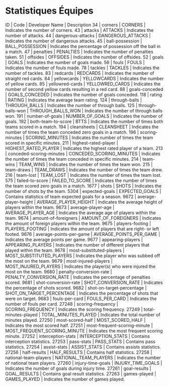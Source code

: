 # Statistiques Équipes

ID | Code | Developer Name | Description
34 | corners | CORNERS | Indicates the number of corners.
43 | attacks | ATTACKS | Indicates the number of attacks.
44 | dangerous-attacks | DANGEROUS_ATTACKS | Indicates the number of dangerous attacks.
45 | ball-possession | BALL_POSSESSION | Indicates the percentage of possession off the ball in a match.
47 | penalties | PENALTIES | Indicates the number of penalties taken.
51 | offsides | OFFSIDES | Indicates the number of offsides.
52 | goals | GOALS | Indicates the number of goals made.
56 | fouls | FOULS | Indicates the number of fouls made.
78 | tackles | TACKLES | Indicates the number of tackles.
83 | redcards | REDCARDS | Indicates the number of straight red cards.
84 | yellowcards | YELLOWCARDS | Indicates the number of yellow cards.
85 | yellowred-cards | YELLOWRED_CARDS | Indicates the number of second yellow cards resulting in a red card.
88 | goals-conceded | GOALS_CONCEDED | Indicates the number of goals conceded.
118 | rating | RATING | Indicates the average team rating.
124 | through-balls | THROUGH_BALLS | Indicates the number of through balls.
125 | through-balls-won | THROUGH_BALLS_WON | Indicates the number of through balls won.
191 | number-of-goals | NUMBER_OF_GOALS | Indicates the number of goals.
192 | both-team-to-score | BTTS | Indicates the number of times both teams scored in a match.
194 | cleansheets | CLEANSHEET | Indicates the number of times the team conceded zero goals in a match.
196 | scoring-minutes | SCORING_MINUTES | Indicates the number of times the team scored in specific minutes.
211 | highest-rated-player | HIGHEST_RATED_PLAYER | Indicates the highest rated player of a team.
213 | conceded-scoring-minutes | CONCEDED_SCORING_MINUTES | Indicates the number of times the team conceded in specific minutes.
214 | team-wins | TEAM_WINS | Indicates the number of times the team won.
215 | team-draws | TEAM_DRAWS | Indicates the number of times the team drew.
216 | team-lost | TEAM_LOST | Indicates the number of times the team lost.
575 | failed-to-score | FAILED_TO_SCORE | Indicates the number of times the team scored zero goals in a match.
1677 | shots | SHOTS | Indicates the number of shots by the team.
5304 | expected-goals | EXPECTED_GOALS | Contains statistics of team expected goals for a season.
9672 | average-player-height | AVERAGE_PLAYER_HEIGHT | Indicates the average height of players within the team.
9673 | average-player-age | AVERAGE_PLAYER_AGE | Indicates the average age of players within the team.
9674 | amount-of-foreigners | AMOUNT_OF_FOREIGNERS | Indicates the amount of foreign players within the team.
9675 | players-footing | PLAYERS_FOOTING | Indicates the amount of players that are right- or left footed.
9676 | average-points-per-game | AVERAGE_POINTS_PER_GAME | Indicates the average points per game.
9677 | appearing-players | APPEARING_PLAYERS | Indicates the number of different players that played within the team.
9678 | most-substituted-players | MOST_SUBSTITUTED_PLAYERS | Indicates the player who was subbed off the most on the team.
9679 | most-injured-players | MOST_INJURED_PLAYERS | Indicates the player(s) who were injured the most on the team.
9680 | penalty-conversion-rate | PENALTY_CONVERSION_RATE | Indicates the percentage of penalties scored.
9681 | shot-conversion-rate | SHOT_CONVERSION_RATE | Indicates the percentage of shots scored.
9682 | shot-on-target-percentage | SHOT_ON_TARGET_PERCENTAGE | Indicates the percentage of shots that were on target.
9683 | fouls-per-card | FOULS_PER_CARD | Indicates the number of fouls per card.
27248 | scoring-frequency | SCORING_FREQUENCY | Indicates the scoring frequency.
27249 | total-minutes-played | TOTAL_MINUTES_PLAYED | Indicates the total number of minutes played.
27250 | most-scored-half | MOST_SCORED_HALF | Indicates the most scored half.
27251 | most-frequent-scoring-minute | MOST_FREQUENT_SCORING_MINUTE | Indicates the most frequent scoring minute.
27252 | interception-stats | INTERCEPTION_STATS | Contains interception statistics.
27253 | pass-stats | PASS_STATS | Contains pass statistics.
27254 | assist-stats | ASSIST_STATS | Contains assists statistics.
27256 | half-results | HALF_RESULTS | Contains half statistics.
27258 | national-team-players | NATIONAL_TEAM_PLAYERS | Indicates the number of national team players.
27260 | injury-time-goals | INJURY_TIME_GOALS | Indicates the number of goals during injury time.
27261 | goal-results | GOAL_RESULTS | Contains goal result statistics.
27263 | games-played | GAMES_PLAYED | Indicates the number of games played.